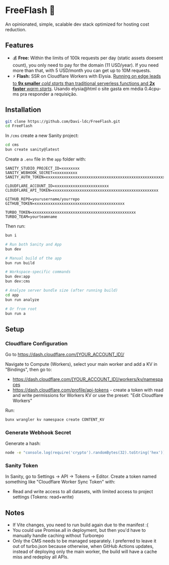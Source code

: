 # FreeFlash 🚀

An opinionated, simple, scalable dev stack optimized for hosting cost reduction.

## Features

- 💰 **Free:** Within the limits of 100k requests per day (static assets doesent count), you only need to pay for the domain (11 USD/year). If you need more than that, with 5 USD/month you can get up to 10M requests.
- ⚡ **Flash:** SSR on Cloudflare Workers with Elysia. [Running on edge leads to **9x smaller** _cold starts_ than traditional serverless functions and **2x faster** _warm starts_](https://www.openstatus.dev/blog/monitoring-latency-vercel-edge-vs-serverless). Usando elysia@html o site gasta em média 0.4cpu-ms pra responder a requisição.


## Installation

```bash
git clone https://github.com/Davi-ldc/FreeFlash.git
cd FreeFlash
```

In `/cms` create a new Sanity project:

```bash
cd cms
bun create sanity@latest
```

Create a `.env` file in the `app` folder with:

```env
SANITY_STUDIO_PROJECT_ID=xxxxxxxx
SANITY_WEBHOOK_SECRET=xxxxxxxxxx
SANITY_AUTH_TOKEN=xxxxxxxxxxxxxxxxxxxxxxxxxxxxxxxxxxxxxxxxxxxxxxxxxxxxxxxxxxxx

CLOUDFLARE_ACCOUNT_ID=xxxxxxxxxxxxxxxxxxxxxxxx
CLOUDFLARE_API_TOKEN=xxxxxxxxxxxxxxxxxxxxxxxxxxxxxxxxxxxxxxxxxxxxxxx

GITHUB_REPO=yourusername/yourrepo
GITHUB_TOKEN=xxxxxxxxxxxxxxxxxxxxxxxxxxxxxxxxxxxxxxxx

TURBO_TOKEN=xxxxxxxxxxxxxxxxxxxxxxxxxxxxxxxxxxxxxxxxxxxxxx
TURBO_TEAM=yourteamname
```

Then run:

```bash
bun i

# Run both Sanity and App
bun dev

# Manual build of the app
bun run build

# Workspace-specific commands
bun dev:app
bun dev:cms

# Analyze server bundle size (after running build)
cd app
bun run analyze

# Or from root
bun run a
```

## Setup

### Cloudflare Configuration

Go to https://dash.cloudflare.com/[YOUR_ACCOUNT_ID]/

Navigate to Compute (Workers), select your main worker and add a KV in "Bindings", then go to:
- https://dash.cloudflare.com/[YOUR_ACCOUNT_ID]/workers/kv/namespaces
- https://dash.cloudflare.com/profile/api-tokens - create a token with read and write permissions for Workers KV or use the preset: "Edit Cloudflare Workers"

Run:
```bash
bunx wrangler kv namespace create CONTENT_KV
```

### Generate Webhook Secret

Generate a hash:
```bash
node -e "console.log(require('crypto').randomBytes(32).toString('hex'))"
```

### Sanity Token

In Sanity, go to Settings → API → Tokens → Editor. Create a token named something like "Cloudflare Worker Sync Token" with:
- Read and write access to all datasets, with limited access to project settings (Tokens: read+write)

## Notes

- If Vite changes, you need to run build again due to the manifest :(
- You could use Promise.all in deployment, but then you'd have to manually handle caching without Turborepo
- Only the CMS needs to be managed separately. I preferred to leave it out of turbo.json because otherwise, when GitHub Actions updates, instead of deploying only the main worker, the build will have a cache miss and redeploy all APIs.